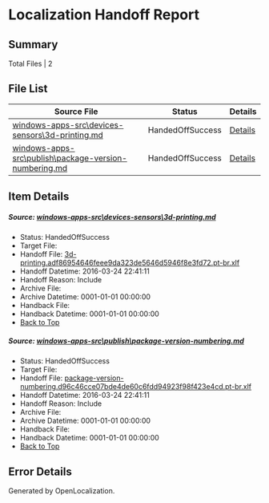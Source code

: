# <a name='report-top'></a> Localization Handoff Report

## Summary
 Total Files | 2

## File List
 Source File | Status | Details 
 ----------- | ------ | ------- 
 [windows-apps-src\devices-sensors\3d-printing.md](https://github.com/Microsoft/windows-apps/blob/5d115a7944efa26c1bb733aecfbfeb0b9a407ccd/windows-apps-src/devices-sensors/3d-printing.md) | HandedOffSuccess | [Details](#10985dec69a38e1ec7452de069768b572e2f5aca1902)
 [windows-apps-src\publish\package-version-numbering.md](https://github.com/Microsoft/windows-apps/blob/80c2960fa1281c0b279dd39d3be94c5383b1301d/windows-apps-src/publish/package-version-numbering.md) | HandedOffSuccess | [Details](#49e393930aa18c2d46db51b4764d00d4e79744c43306)

## Item Details
##### <a name='10985dec69a38e1ec7452de069768b572e2f5aca1902'></a> Source: [windows-apps-src\devices-sensors\3d-printing.md](https://github.com/Microsoft/windows-apps/blob/5d115a7944efa26c1bb733aecfbfeb0b9a407ccd/windows-apps-src/devices-sensors/3d-printing.md)
* Status: HandedOffSuccess
* Target File: 
* Handoff File: [3d-printing.adf86954646feee9da323de5646d5946f8e3fd72.pt-br.xlf](https://github.com/Microsoft/WDG.handoff/blob/e79d566fb600dfa7f7acd7d911c8e8c6a9cad62e/ol-handoff/Microsoft/windows-apps.pt-br/master/3d-printing.adf86954646feee9da323de5646d5946f8e3fd72.pt-br.xlf)
* Handoff Datetime: 2016-03-24 22:41:11
* Handoff Reason: Include
* Archive File: 
* Archive Datetime: 0001-01-01 00:00:00
* Handback File: 
* Handback Datetime: 0001-01-01 00:00:00
* [Back to Top](#report-top)

##### <a name='49e393930aa18c2d46db51b4764d00d4e79744c43306'></a> Source: [windows-apps-src\publish\package-version-numbering.md](https://github.com/Microsoft/windows-apps/blob/80c2960fa1281c0b279dd39d3be94c5383b1301d/windows-apps-src/publish/package-version-numbering.md)
* Status: HandedOffSuccess
* Target File: 
* Handoff File: [package-version-numbering.d96c46cce07bde4de60c6fdd94923f98f423e4cd.pt-br.xlf](https://github.com/Microsoft/WDG.handoff/blob/e79d566fb600dfa7f7acd7d911c8e8c6a9cad62e/ol-handoff/Microsoft/windows-apps.pt-br/master/package-version-numbering.d96c46cce07bde4de60c6fdd94923f98f423e4cd.pt-br.xlf)
* Handoff Datetime: 2016-03-24 22:41:11
* Handoff Reason: Include
* Archive File: 
* Archive Datetime: 0001-01-01 00:00:00
* Handback File: 
* Handback Datetime: 0001-01-01 00:00:00
* [Back to Top](#report-top)


## Error Details

Generated by OpenLocalization.
